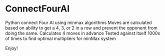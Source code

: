 # ConnectFourAI
  Python connect Four AI using minmax algorithms
  Moves are calculated based on ability to get a 4, 3, or 2 in a row and prevent the opponent from doing the same.
  Calculates 4 moves in advance
  Tested against itself 1000s of times to find optimal multipliers for minMax system
  
  Enjoy!
